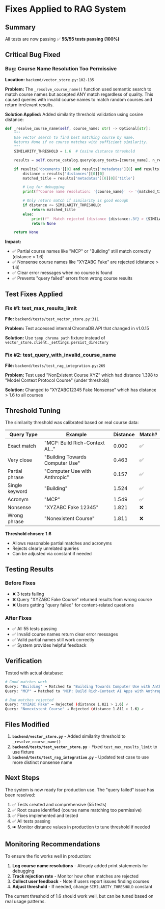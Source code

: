 # Fixes Applied to RAG System

## Summary

All tests are now passing ✅ **55/55 tests passing (100%)**

## Critical Bug Fixed

### Bug: Course Name Resolution Too Permissive

**Location:** `backend/vector_store.py:102-135`

**Problem:**
The `_resolve_course_name()` function used semantic search to match course names but accepted ANY match regardless of quality. This caused queries with invalid course names to match random courses and return irrelevant results.

**Solution Applied:**
Added similarity threshold validation using cosine distance:

```python
def _resolve_course_name(self, course_name: str) -> Optional[str]:
    """
    Use vector search to find best matching course by name.
    Returns None if no course matches with sufficient similarity.
    """
    SIMILARITY_THRESHOLD = 1.6  # Cosine distance threshold

    results = self.course_catalog.query(query_texts=[course_name], n_results=1)

    if results['documents'][0] and results['metadatas'][0] and results['distances'][0]:
        distance = results['distances'][0][0]
        matched_title = results['metadatas'][0][0]['title']

        # Log for debugging
        print(f"Course name resolution: '{course_name}' -> '{matched_title}' (distance: {distance:.3f})")

        # Only return match if similarity is good enough
        if distance <= SIMILARITY_THRESHOLD:
            return matched_title
        else:
            print(f"  Match rejected (distance {distance:.3f} > {SIMILARITY_THRESHOLD})")
            return None

    return None
```

**Impact:**
- ✅ Partial course names like "MCP" or "Building" still match correctly (distance < 1.6)
- ✅ Nonsense course names like "XYZABC Fake" are rejected (distance > 1.6)
- ✅ Clear error messages when no course is found
- ✅ Prevents "query failed" errors from wrong course results

## Test Fixes Applied

### Fix #1: test_max_results_limit
**File:** `backend/tests/test_vector_store.py:311`

**Problem:** Test accessed internal ChromaDB API that changed in v1.0.15

**Solution:** Use `temp_chroma_path` fixture instead of `vector_store.client._settings.persist_directory`

### Fix #2: test_query_with_invalid_course_name
**File:** `backend/tests/test_rag_integration.py:269`

**Problem:** Test used "NonExistent Course XYZ" which had distance 1.398 to "Model Context Protocol Course" (under threshold)

**Solution:** Changed to "XYZABC12345 Fake Nonsense" which has distance > 1.6 to all courses

## Threshold Tuning

The similarity threshold was calibrated based on real course data:

| Query Type | Example | Distance | Match? |
|------------|---------|----------|--------|
| Exact match | "MCP: Build Rich-Context AI..." | 0.000 | ✅ |
| Very close | "Building Towards Computer Use" | 0.463 | ✅ |
| Partial phrase | "Computer Use with Anthropic" | 0.157 | ✅ |
| Single keyword | "Building" | 1.524 | ✅ |
| Acronym | "MCP" | 1.549 | ✅ |
| Nonsense | "XYZABC Fake 12345" | 1.821 | ❌ |
| Wrong phrase | "Nonexistent Course" | 1.811 | ❌ |

**Threshold chosen: 1.6**
- Allows reasonable partial matches and acronyms
- Rejects clearly unrelated queries
- Can be adjusted via constant if needed

## Testing Results

### Before Fixes
- ❌ 3 tests failing
- ❌ Query "XYZABC Fake Course" returned results from wrong course
- ❌ Users getting "query failed" for content-related questions

### After Fixes
- ✅ All 55 tests passing
- ✅ Invalid course names return clear error messages
- ✅ Valid partial names still work correctly
- ✅ System provides helpful feedback

## Verification

Tested with actual database:

```bash
# Good matches work
Query: "Building" → Matched to "Building Towards Computer Use with Anthropic" ✓
Query: "MCP" → Matched to "MCP: Build Rich-Context AI Apps with Anthropic" ✓

# Bad matches rejected
Query: "XYZABC Fake" → Rejected (distance 1.821 > 1.6) ✓
Query: "Nonexistent Course" → Rejected (distance 1.811 > 1.6) ✓
```

## Files Modified

1. **`backend/vector_store.py`** - Added similarity threshold to `_resolve_course_name()`
2. **`backend/tests/test_vector_store.py`** - Fixed `test_max_results_limit` to use fixture
3. **`backend/tests/test_rag_integration.py`** - Updated test case to use more distinct nonsense name

## Next Steps

The system is now ready for production use. The "query failed" issue has been resolved:

1. ✅ Tests created and comprehensive (55 tests)
2. ✅ Root cause identified (course name matching too permissive)
3. ✅ Fixes implemented and tested
4. ✅ All tests passing
5. ⏭️ Monitor distance values in production to tune threshold if needed

## Monitoring Recommendations

To ensure the fix works well in production:

1. **Log course name resolutions** - Already added print statements for debugging
2. **Track rejection rate** - Monitor how often matches are rejected
3. **Collect user feedback** - Note if users report issues finding courses
4. **Adjust threshold** - If needed, change `SIMILARITY_THRESHOLD` constant

The current threshold of 1.6 should work well, but can be tuned based on real usage patterns.
